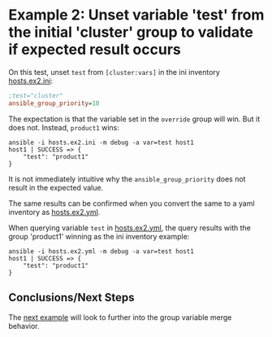 
# Example 2: Unset variable 'test' from the initial 'cluster' group to validate if expected result occurs

On this test, unset `test` from `[cluster:vars]` in the ini inventory [hosts.ex2.ini](./hosts.ex2.ini):

```ini
;test="cluster"
ansible_group_priority=10
```

The expectation is that the variable set in the `override` group will win.
But it does not. Instead, `product1` wins:

```output
ansible -i hosts.ex2.ini -m debug -a var=test host1
host1 | SUCCESS => {
    "test": "product1"
}
```

It is not immediately intuitive why the `ansible_group_priority` does not result in the expected value.

The same results can be confirmed when you convert the same to a yaml inventory as [hosts.ex2.yml](./hosts.ex2.yml).

When querying variable `test` in [hosts.ex2.yml](./hosts.ex2.yml), the query results with the group 'product1' winning as the ini inventory example:

```output
ansible -i hosts.ex2.yml -m debug -a var=test host1
host1 | SUCCESS => {
    "test": "product1"
}
```


## Conclusions/Next Steps

The [next example](../example3/README.md) will look to further into the group variable merge behavior.

